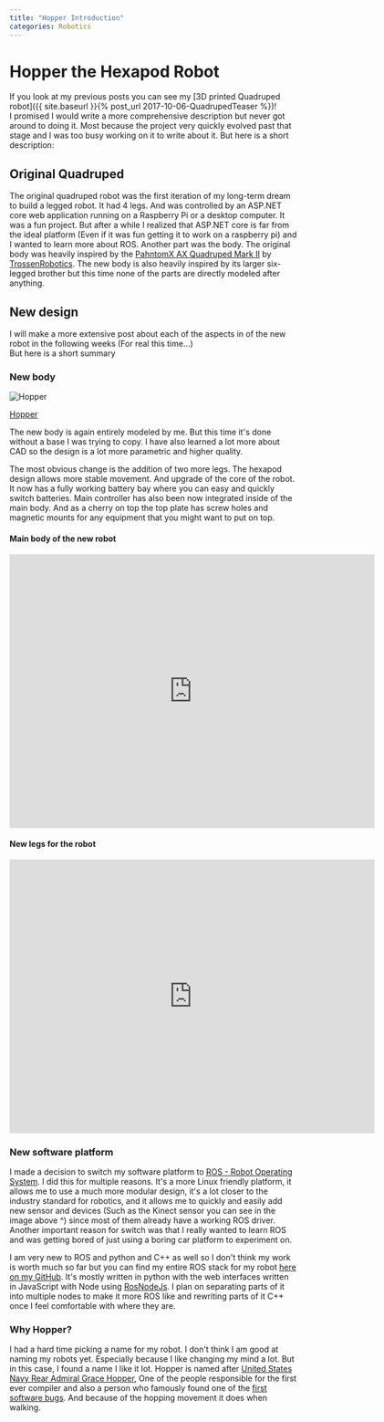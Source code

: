```yaml
---
title: "Hopper Introduction"
categories: Robotics
---
```


# Hopper the Hexapod Robot

If you look at my previous posts you can see my [3D printed Quadruped robot]({{ site.baseurl }}{% post_url 2017-10-06-QuadrupedTeaser %})!  
I promised I would write a more comprehensive description but never got around to doing it. Most because the project very quickly evolved past that stage and I was too busy working on it to write about it. But here is a short description:

## Original Quadruped

The original quadruped robot was the first iteration of my long-term dream to build a legged robot. It had 4 legs. And was controlled by an ASP.NET core web application running on a Raspberry Pi or a desktop computer. It was a fun project. But after a while I realized that ASP.NET core is far from the ideal platform (Even if it was fun getting it to work on a raspberry pi) and I wanted to learn more about ROS. Another part was the body. The original body was heavily inspired by the [PahntomX AX Quadruped Mark II](http://www.trossenrobotics.com/p/PhantomX-AX-12-Quadruped.aspx) by [TrossenRobotics](http://www.trossenrobotics.com/). The new body is also heavily inspired by its larger six-legged brother but this time none of the parts are directly modeled after anything.

## New design

I will make a more extensive post about each of the aspects in of the new robot in the following weeks (For real this time...)  
But here is a short summary

### New body

![Hopper]({{site.url}}/images/Robotics/HopperIntro/Hopper_hexapod_kinect.jpg)

<a href="{{site.url}}/images/Robotics/HopperIntro/Hopper_hexapod_kinect.jpg" data-lightbox="hopper" data-title="Hopper the hexapod robot">Hopper</a>

The new body is again entirely modeled by me. But this time it's done without a base I was trying to copy. I have also learned a lot more about CAD so the design is a lot more parametric and higher quality.

The most obvious change is the addition of two more legs. The hexapod design allows more stable movement. And upgrade of the core of the robot. It now has a fully working battery bay where you can easy and quickly switch batteries. Main controller has also been now integrated inside of the main body. And as a cherry on top the top plate has screw holes and magnetic mounts for any equipment that you might want to put on top.

#### Main body of the new robot

<iframe src="https://myhub.autodesk360.com/ue280e3f5/shares/public/SHabee1QT1a327cf2b7a5264dd8a20f0d670?mode=embed" width="640" height="480" allowfullscreen="true" webkitallowfullscreen="true" mozallowfullscreen="true"  frameborder="0"></iframe><br>

#### New legs for the robot

<iframe src="https://myhub.autodesk360.com/ue280e3f5/shares/public/SHabee1QT1a327cf2b7a7cf9b78f9a8736f1?mode=embed" width="640" height="480" allowfullscreen="true" webkitallowfullscreen="true" mozallowfullscreen="true"  frameborder="0"></iframe><br>

### New software platform

I made a decision to switch my software platform to [ROS - Robot Operating System](http://www.ros.org/). I did this for multiple reasons. It's a more Linux friendly platform, it allows me to use a much more modular design, it's a lot closer to the industry standard for robotics, and it allows me to quickly and easily add new sensor and devices (Such as the Kinect sensor you can see in the image above ^) since most of them already have a working ROS driver. Another important reason for switch was that I really wanted to learn ROS and was getting bored of just using a boring car platform to experiment on.

I am very new to ROS and python and C++ as well so I don't think my work is worth much so far but you can find my entire ROS stack for my robot [here on my GitHub](https://github.com/dmweis/Hopper_ROS). It's mostly written in python with the web interfaces written in JavaScript with Node using [RosNodeJs](http://wiki.ros.org/rosnodejs). I plan on separating parts of it into multiple nodes to make it more ROS like and rewriting parts of it C++ once I feel comfortable with where they are.

### Why Hopper?

I had a hard time picking a name for my robot. I don't think I am good at naming my robots yet. Especially because I like changing my mind a lot. But in this case, I found a name I like it lot. Hopper is named after [United States Navy Rear Admiral Grace Hopper](https://en.wikipedia.org/wiki/Grace_Hopper), One of the people responsible for the first ever compiler and also a person who famously found one of the [first software bugs](https://thenextweb.com/shareables/2013/09/18/the-very-first-computer-bug/). And because of the hopping movement it does when walking.
